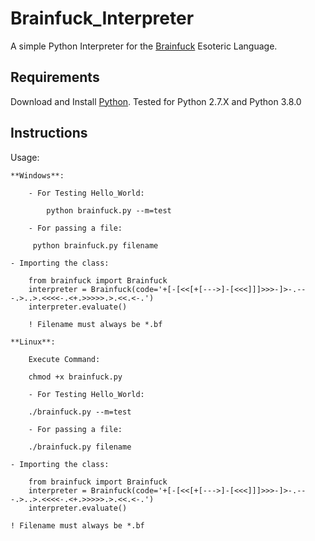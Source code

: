 # Brainfuck_Interpreter

A simple Python Interpreter for the [Brainfuck](https://en.wikipedia.org/wiki/Brainfuck) Esoteric Language.

## Requirements

Download and Install [Python](https://www.python.org).
Tested for Python 2.7.X and Python 3.8.0

## Instructions

Usage:

    **Windows**:

        - For Testing Hello_World:
        
	        python brainfuck.py --m=test

        - For passing a file:
           
	     python brainfuck.py filename

	- Importing the class:

		from brainfuck import Brainfuck
		interpreter = Brainfuck(code='+[-[<<[+[--->]-[<<<]]]>>>-]>-.---.>..>.<<<<-.<+.>>>>>.>.<<.<-.')
		interpreter.evaluate()

        ! Filename must always be *.bf

    **Linux**:

        Execute Command:
                
		chmod +x brainfuck.py

        - For Testing Hello_World:
                
		./brainfuck.py --m=test

        - For passing a file:
                
		./brainfuck.py filename

	- Importing the class:
		
		from brainfuck import Brainfuck
		interpreter = Brainfuck(code='+[-[<<[+[--->]-[<<<]]]>>>-]>-.---.>..>.<<<<-.<+.>>>>>.>.<<.<-.')
		interpreter.evaluate()
	
	! Filename must always be *.bf
